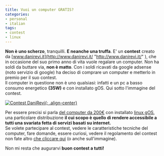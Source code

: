 ```yaml
---
title: Vuoi un computer GRATIS?
categories:
- personal
- italian
tags:
- contest
- linux
---
```

**Non è uno scherzo**, tranquilli. **E neanche una truffa**.
E' un **contest** creato da [www.danirevi.it](http://www.danirevi.it/ "http://www.danirevi.it/" ),
che in occasione del suo primo anno di vita vuole regalare un computer.
Non ha soldi da buttare via, **non è matto**. Con i soldi ricavati da
google adsense (noto servizio di google) ha deciso di comprare un computer
e metterlo in premio per il suo contest.  
Il computer in questione non è uno qualsiasi: infatti e un pc a basso consumo
energetico **(35W)** e con installato gOS. Qui sotto l'immagine del contest.

[![Contest DaniRevi]({{site.url}}/assets/images/contest.jpg){: .align-center}](http://www.danirevi.it/contest-danirevi-ti-regala-un-computer.html
"http://www.danirevi.it/contest-danirevi-ti-regala-un-computer.html" )

Per essere precisi si parla [del computer da 200€](http://www.syspack.com/news/67/gOS-PC---il-computer-per-internet.aspx
"http://www.syspack.com/news/67/gOS-PC---il-computer-per-internet.aspx" ) con
installato [linux gOS](http://www.thinkgos.com/ "http://www.thinkgos.com/" ),
una particolare distribuzione **il cui scopo è quello di rendere accessibile a
tutti una svariata fetta di servizi basati su internet.**  
Se volete partecipare al contest, vedere le caratteristiche tecniche del
computer, fare domande, essere curiosi, vedere il regolamento del contest non
fate altro [che cliccare qui](http://www.danirevi.it/contest-danirevi-ti-regala-un-computer.html
                              "http://www.danirevi.it/contest-danirevi-ti-regala-un-computer.html" )
(o anche sull'immagine).  

Non mi resta che augurarvi **buon contest a tutti!**

